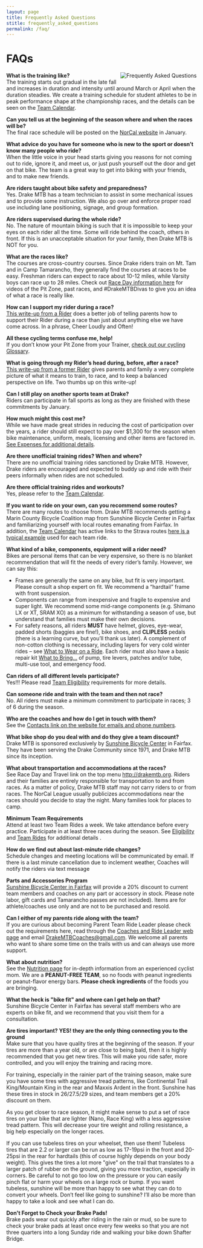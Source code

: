 ```yaml
---
layout: page
title: Frequently Asked Questions
stitle: frequently_asked_questions
permalink: /faq/
---
```

# FAQs

<img src="{{site.baseurl}}/images/faq.jpg" align="right" alt="Frequently Asked Questions" style="margin: 0 0 10px 10px;">

**What is the training like?**  
The training starts out gradual in the late fall and increases in duration and intensity until around March or April when the duration steadies. We create a training schedule for student athletes to be in peak performance shape at the championship races, and the details can be seen on the [Team Calendar]({{site.baseurl}}/calendar).

**Can you tell us at the beginning of the season where and when the races will be?**  
The final race schedule will be posted on the [NorCal website](http://www.norcalmtb.org) in January.

**What advice do you have for someone who is new to the sport or doesn’t know many people who ride?**  
When the little voice in your head starts giving you reasons for not coming out to ride, ignore it, and meet us, or just push yourself out the door and get on that bike. The team is a great way to get into biking with your friends, and to make new friends.

**Are riders taught about bike safety and preparedness?**  
Yes. Drake MTB has a team technician to assist in some mechanical issues and to provide some instruction. We also go over and enforce proper road use including lane positioning, signage, and group formation.

**Are riders supervised during the whole ride?**  
No. The nature of mountain biking is such that it is impossible to keep your eyes on each rider all the time. Some will ride behind the coach, others in front. If this is an unacceptable situation for your family, then Drake MTB is NOT for you.

**What are the races like?**  
The courses are cross-country courses. Since Drake riders train on Mt. Tam and in Camp Tamarancho, they generally find the courses at races to be easy. Freshman riders can expect to race about 10-12 miles, while Varsity boys can race up to 28 miles.  Check out [Race Day information here]({{site.baseurl}}/raceday)  for videos of the Pit Zone, past races, and #DrakeMTBDivas to give you an idea of what a race is really like.

**How can I support my rider during a race?**  
[This write-up from a Rider]({{site.baseurl}}/racesupport) does a better job of telling parents how to support their Rider during a race than just about anything else we have come across.  In a phrase, Cheer Loudly and Often!

**All these cycling terms confuse me, help!**  
If you don’t know your Pit Zone from your Trainer, [check out our cycling Glossary]({{site.baseurl}}/glossary).

**What is going through my Rider’s head during, before, after a race?**  
[This write-up from a former Rider]({{site.baseurl}}/racesupport) gives parents and family a very complete picture of what it means to train, to race, and to keep a balanced perspective on life.  Two thumbs up on this write-up!

**Can I still play on another sports team at Drake?**  
Riders can participate in fall sports as long as they are finished with these commitments by January.

**How much might this cost me?**  
While we have made great strides in reducing the cost of participation over the years, a rider should still expect to pay over $1,300 for the season when bike maintenance, uniform, meals, licensing and other items are factored in.  [See Expenses for additional details]({{site.baseurl}}/expenses).

**Are there unofficial training rides? When and where?**  
There are no unofficial training rides sanctioned by Drake MTB. However, Drake riders are encouraged and expected to buddy up and ride with their peers informally when rides are not scheduled.

**Are there official training rides and workouts?**  
Yes, please refer to the [Team Calendar]({{site.baseurl}}/calendar).

**If you want to ride on your own, can you recommend some routes?**  
There are many routes to choose from. Drake MTB recommends getting a Marin County Bicycle Coalition map from Sunshine Bicycle Center in Fairfax and familiarizing yourself with local routes emanating from Fairfax.  In addition, the [Team Calendar]({{site.baseurl}}/calendar) has active links to the Strava routes [here is a typical example](https://www.strava.com/routes/3978471) used for each team ride.

**What kind of a bike, components, equipment will a rider need?**  
Bikes are personal items that can be very expensive, so there is no blanket recommendation that will fit the needs of every rider’s family. However, we can say this:

 * Frames are generally the same on any bike, but fit is very important. Please consult a shop expert on fit. We recommend a “hardtail” frame with front suspension.  
 * Components can range from inexpensive and fragile to expensive and super light. We recommend some mid-range components (e.g. Shimano LX or XT, SRAM XO) as a minimum for withstanding a season of use, but understand that families must make their own decisions.
 * For safety reasons, all riders **MUST** have helmet, gloves, eye-wear, padded shorts (baggies are fine!), bike shoes, and **CLIPLESS** pedals (there is a learning curve, but you’ll thank us later). A complement of non-cotton clothing is necessary, including layers for very cold winter rides – see [What to Wear on a Ride]({{site.baseurl}}/what_to_wear_v2.pdf). Each rider must also have a basic repair kit [What to Bring...]({{site.baseurl}}/what_to_bring.jpg) of pump, tire levers, patches and/or tube, multi-use tool, and emergency food.


**Can riders of all different levels participate?**  
Yes!!! Please read [Team Eligibility]({{site.baseurl}}/eligibility) requirements for more details.

**Can someone ride and train with the team and then not race?**  
No. All riders must make a minimum commitment to participate in races; 3 of 6 during the season.

**Who are the coaches and how do I get in touch with them?**  
See the [Contacts link on the website for emails and phone numbers]({{site.baseurl}}/contacts).

**What bike shop do you deal with and do they give a team discount?**  
Drake MTB is sponsored exclusively by [Sunshine Bicycle Center](https://www.sunshinebicycle.com/) in Fairfax. They have been serving the Drake Community since 1971, and Drake MTB since its inception.

**What about transportation and accommodations at the races?**  
See Race Day and Travel link on the top menu <http://drakemtb.org>.  Riders and their families are entirely responsible for transportation to and from races. As a matter of policy, Drake MTB staff may not carry riders to or from races. The NorCal League usually publicizes accommodations near the races should you decide to stay the night. Many families look for places to camp.

**Minimum Team Requirements**  
Attend at least two Team Rides a week. We take attendance before every practice. Participate in at least three races during the season.  See [Eligibility]({{site.baseurl}}/eligibility) and [Team Rides]({{site.baseurl}}/practices) for additional details .

**How do we find out about last-minute ride changes?**  
Schedule changes and meeting locations will be communicated by email. If there is a last minute cancellation due to inclement weather, Coaches will notify the riders via text message

**Parts and Accessories Program**  
[Sunshine Bicycle Center in Fairfax](https://www.sunshinebicycle.com) will provide a 20% discount to current team members and coaches on any part or accessory in stock.  Please note labor, gift cards and Tamarancho passes are not included). Items are for athlete/coaches use only and are not to be purchased and resold.

**Can I either of my parents ride along with the team?**  
If you are curious about becoming Parent Team Ride Leader please check out the requirements here, read through the [Coaches and Ride Leader web page]({{site.baseurl}}/coaches) and email <DrakeMTBCoaches@gmail.com>. We welcome all parents who want to share some time on the trails with us and can always use more support.

**What about nutrition?**  
See the [Nutrition page]({{site.baseurl}}/nutrition) for in-depth information from an experienced cyclist mom.
We are a **PEANUT-FREE TEAM**, so no foods with peanut ingredients or peanut-flavor energy bars. **Please check ingredients** of the foods you are bringing.

**What the heck is "bike fit" and where can I get help on that?**  
Sunshine Bicycle Center in Fairfax has several staff members who are experts on bike fit, and we recommend that you visit them for a consultation.

**Are tires important?  YES! they are the only thing connecting you to the ground**  
Make sure that you have quality tires at the beginning of the season.  If your tires are more than a year old, or are close to being bald, then it is highly recommended that you get new tires.  This will make you ride safer, more controlled, and you will enjoy the training and racing more.

For training, especially in the rainier part of the training season, make sure you have some tires with aggressive tread patterns, like Continental Trail King/Mountain King in the rear and Maxxis Ardent in the front.   Sunshine has these tires in stock in 26/27.5/29 sizes, and team members get a 20% discount on them.

As you get closer to race season, it might make sense to put a set of race tires on your bike that are lighter (Nano, Race King) with a less aggressive tread pattern.  This will decrease your tire weight and rolling resistance, a big help especially on the longer races.

If you can use tubeless tires on your wheelset, then use them!  Tubeless tires that are 2.2 or larger can be run as low as 17-19psi in the front and 20-25psi in the rear for hardtails (this of course highly depends on your body weight).  This gives the tires a lot more "give" on the trail that translates to a larger patch of rubber on the ground, giving you more traction, especially in corners.  Be careful to not go too low on the pressure or you can easily pinch flat or harm your wheels on a large rock or bump. If you want tubeless, sunshine will be more than happy to see what they can do to convert your wheels. Don’t feel like going to sunshine? I’ll also be more than happy to take a look and see what I can do.

**Don't Forget to Check your Brake Pads!**  
Brake pads wear out quickly after riding in the rain or mud, so be sure to check your brake pads at least once every few weeks so that you are not three quarters into a long Sunday ride and walking your bike down Shafter Bridge.
